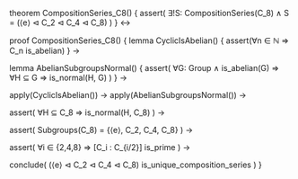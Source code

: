 theorem CompositionSeries_C8() {
  assert(
    ∃!S: CompositionSeries(C_8) ∧
    S = (⟨e⟩ ⊲ C_2 ⊲ C_4 ⊲ C_8)
  )
} ↔

proof CompositionSeries_C8() {
  lemma CyclicIsAbelian() {
    assert(∀n ∈ ℕ ⇒ C_n is_abelian)
  } →
  
  lemma AbelianSubgroupsNormal() {
    assert(
      ∀G: Group ∧ is_abelian(G) ⇒
      ∀H ⊆ G ⇒ is_normal(H, G)
    )
  } →

  apply(CyclicIsAbelian()) →
  apply(AbelianSubgroupsNormal()) →
  
  assert(
    ∀H ⊆ C_8 ⇒ is_normal(H, C_8)
  ) →
  
  assert(
    Subgroups(C_8) = {⟨e⟩, C_2, C_4, C_8}
  ) →
  
  assert(
    ∀i ∈ {2,4,8} ⇒ [C_i : C_{i/2}] is_prime
  ) →
  
  conclude(
    (⟨e⟩ ⊲ C_2 ⊲ C_4 ⊲ C_8) is_unique_composition_series
  )
}
